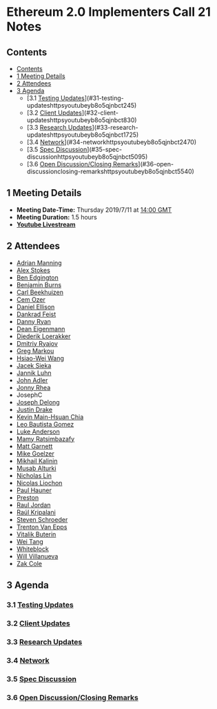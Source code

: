 # Ethereum 2.0 Implementers Call 21 Notes

## Contents

<!-- TOC depthFrom:2 depthTo:6 withLinks:1 updateOnSave:1 orderedList:0 -->

- [Contents](#contents)
- [1 Meeting Details](#1-meeting-details)
- [2 Attendees](#2-attendees)
- [3 Agenda](#3-agenda)
	- [3.1 [Testing Updates](https://youtu.be/YB8o_5qjNBc?t=245)](#31-testing-updateshttpsyoutubeyb8o5qjnbct245)
	- [3.2 [Client Updates](https://youtu.be/YB8o_5qjNBc?t=830)](#32-client-updateshttpsyoutubeyb8o5qjnbct830)
	- [3.3 [Research Updates](https://youtu.be/YB8o_5qjNBc?t=1725)](#33-research-updateshttpsyoutubeyb8o5qjnbct1725)
	- [3.4 [Network](https://youtu.be/YB8o_5qjNBc?t=2470)](#34-networkhttpsyoutubeyb8o5qjnbct2470)
	- [3.5 [Spec Discussion](https://youtu.be/YB8o_5qjNBc?t=5095)](#35-spec-discussionhttpsyoutubeyb8o5qjnbct5095)
	- [3.6 [Open Discussion/Closing Remarks](https://youtu.be/YB8o_5qjNBc?t=5540)](#36-open-discussionclosing-remarkshttpsyoutubeyb8o5qjnbct5540)

<!-- /TOC -->


## 1 Meeting Details

- **Meeting Date-Time:** Thursday 2019/7/11 at [14:00 GMT](http://www.timebie.com/std/gmt.php?q=14)
- **Meeting Duration:** 1.5 hours
- **[Youtube Livestream](https://www.youtube.com/watch?v=YB8o_5qjNBc)**

## 2 Attendees

- [Adrian Manning](https://github.com/AgeManning)
- [Alex Stokes](https://github.com/ralexstokes)
- [Ben Edgington](https://github.com/benjaminion)
- [Benjamin Burns](https://github.com/benjamincburns)
- [Carl Beekhuizen](https://github.com/CarlBeek)
- [Cem Ozer](https://github.com/cemozerr)
- [Daniel Ellison](https://github.com/zigguratt)
- [Dankrad Feist](https://github.com/dankrad)
- [Danny Ryan](https://github.com/djrtwo)
- [Dean Eigenmann](https://github.com/decanus)
- [Diederik Loerakker](https://github.com/protolambda)
- [Dmitriy Ryajov](https://github.com/dryajov)
- [Greg Markou](https://github.com/GregTheGreek)
- [Hsiao-Wei Wang](https://github.com/hwwhww)
- [Jacek Sieka](https://github.com/arnetheduck)
- [Jannik Luhn](https://github.com/jannikluhn)
- [John Adler](https://media.consensys.net/@adlerjohn)
- [Jonny Rhea](https://github.com/jrhea)
- JosephC
- [Joseph Delong](https://github.com/dangerousfood)
- [Justin Drake](https://github.com/JustinDrake)
- [Kevin Main-Hsuan Chia](https://github.com/mhchia)
- [Leo Bautista Gomez](https://github.com/leobago)
- [Luke Anderson](https://github.com/spble)
- [Mamy Ratsimbazafy](https://github.com/mratsim)
- [Matt Garnett](https://github.com/c-o-l-o-r)
- [Mike Goelzer](https://github.com/mgoelzer)
- [Mikhail Kalinin](https://github.com/mkalinin)
- [Musab Alturki](https://github.com/malturki)
- [Nicholas Lin](https://www.linkedin.com/in/nicholas-lin-50267ba3/)
- [Nicolas Liochon](https://github.com/nkeywal)
- [Paul Hauner](https://github.com/paulhauner)
- [Preston](https://github.com/prestonvanloon)
- [Raul Jordan](https://github.com/rauljordan)
- [Raúl Kripalani](https://github.com/raulk)
- [Steven Schroeder](https://github.com/schroedingerscode)
- [Trenton Van Epps](https://medium.com/@trenton.v)
- [Vitalik Buterin](https://vitalik.ca/)
- [Wei Tang](https://github.com/sorpaas)
- [Whiteblock](https://github.com/Whiteblock)
- [Will Villanueva](https://medium.com/@william.j.villanueva) 
- [Zak Cole](https://github.com/zscole)

## 3 Agenda

### 3.1 [Testing Updates](https://youtu.be/YB8o_5qjNBc?t=245)


### 3.2 [Client Updates](https://youtu.be/YB8o_5qjNBc?t=830)


### 3.3 [Research Updates](https://youtu.be/YB8o_5qjNBc?t=1725)


### 3.4 [Network](https://youtu.be/YB8o_5qjNBc?t=2470)


### 3.5 [Spec Discussion](https://youtu.be/YB8o_5qjNBc?t=5095)


### 3.6 [Open Discussion/Closing Remarks](https://youtu.be/YB8o_5qjNBc?t=5540)
